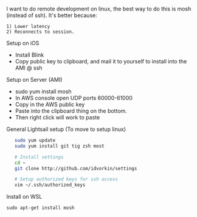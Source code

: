 I want to do remote development on linux, the best way to do this is mosh (instead of ssh). It's better because:

    1) Lower latency
    2) Reconnects to session.

Setup on iOS

- Install Blink
- Copy public key to clipboard, and mail it to yourself to install into the AMI @ ssh

Setup on Server (AMI)

- sudo yum install mosh
- In AWS console open UDP ports 60000-61000
- Copy in the AWS public key
- Paste into the clipboard thing on the bottom.
- Then right click will work to paste

General Lightsail setup (To move to setup linux)

```bash
   sudo yum update
   sudo yum install git tig zsh most

   # Install settings
   cd ~
   git clone http://github.com/idvorkin/settings

   # Setup authorized keys for ssh access
   vim ~/.ssh/authorized_keys
```

Install on WSL 
```sudo add-apt-repository ppa:keithw/mosh-dev
sudo apt-get install mosh
```
